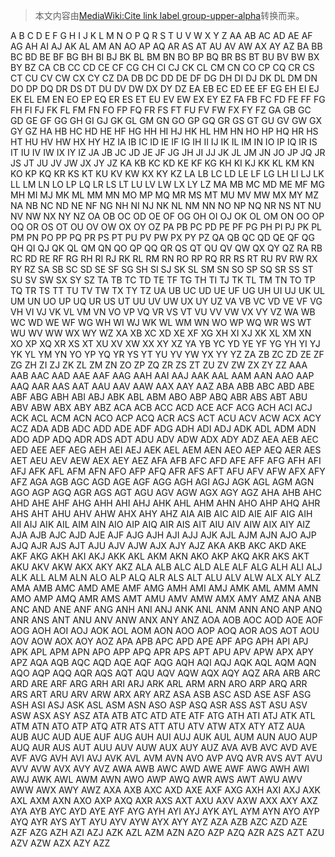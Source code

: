 > 本文内容由[MediaWiki:Cite link label group-upper-alpha](https://zh.wikipedia.org/wiki/MediaWiki:Cite_link_label_group-upper-alpha)转换而来。


A B C D E F G H I J K L M N O P Q R S T U V W X Y Z AA AB AC AD AE AF AG AH AI AJ AK AL AM AN AO AP AQ AR AS AT AU AV AW AX AY AZ BA BB BC BD BE BF BG BH BI BJ BK BL BM BN BO BP BQ BR BS BT BU BV BW BX BY BZ CA CB CC CD CE CF CG CH CI CJ CK CL CM CN CO CP CQ CR CS CT CU CV CW CX CY CZ DA DB DC DD DE DF DG DH DI DJ DK DL DM DN DO DP DQ DR DS DT DU DV DW DX DY DZ EA EB EC ED EE EF EG EH EI EJ EK EL EM EN EO EP EQ ER ES ET EU EV EW EX EY EZ FA FB FC FD FE FF FG FH FI FJ FK FL FM FN FO FP FQ FR FS FT FU FV FW FX FY FZ GA GB GC GD GE GF GG GH GI GJ GK GL GM GN GO GP GQ GR GS GT GU GV GW GX GY GZ HA HB HC HD HE HF HG HH HI HJ HK HL HM HN HO HP HQ HR HS HT HU HV HW HX HY HZ IA IB IC ID IE IF IG IH II IJ IK IL IM IN IO IP IQ IR IS IT IU IV IW IX IY IZ JA JB JC JD JE JF JG JH JI JJ JK JL JM JN JO JP JQ JR JS JT JU JV JW JX JY JZ KA KB KC KD KE KF KG KH KI KJ KK KL KM KN KO KP KQ KR KS KT KU KV KW KX KY KZ LA LB LC LD LE LF LG LH LI LJ LK LL LM LN LO LP LQ LR LS LT LU LV LW LX LY LZ MA MB MC MD ME MF MG MH MI MJ MK ML MM MN MO MP MQ MR MS MT MU MV MW MX MY MZ NA NB NC ND NE NF NG NH NI NJ NK NL NM NN NO NP NQ NR NS NT NU NV NW NX NY NZ OA OB OC OD OE OF OG OH OI OJ OK OL OM ON OO OP OQ OR OS OT OU OV OW OX OY OZ PA PB PC PD PE PF PG PH PI PJ PK PL PM PN PO PP PQ PR PS PT PU PV PW PX PY PZ QA QB QC QD QE QF QG QH QI QJ QK QL QM QN QO QP QQ QR QS QT QU QV QW QX QY QZ RA RB RC RD RE RF RG RH RI RJ RK RL RM RN RO RP RQ RR RS RT RU RV RW RX RY RZ SA SB SC SD SE SF SG SH SI SJ SK SL SM SN SO SP SQ SR SS ST SU SV SW SX SY SZ TA TB TC TD TE TF TG TH TI TJ TK TL TM TN TO TP TQ TR TS TT TU TV TW TX TY TZ UA UB UC UD UE UF UG UH UI UJ UK UL UM UN UO UP UQ UR US UT UU UV UW UX UY UZ VA VB VC VD VE VF VG VH VI VJ VK VL VM VN VO VP VQ VR VS VT VU VV VW VX VY VZ WA WB WC WD WE WF WG WH WI WJ WK WL WM WN WO WP WQ WR WS WT WU WV WW WX WY WZ XA XB XC XD XE XF XG XH XI XJ XK XL XM XN XO XP XQ XR XS XT XU XV XW XX XY XZ YA YB YC YD YE YF YG YH YI YJ YK YL YM YN YO YP YQ YR YS YT YU YV YW YX YY YZ ZA ZB ZC ZD ZE ZF ZG ZH ZI ZJ ZK ZL ZM ZN ZO ZP ZQ ZR ZS ZT ZU ZV ZW ZX ZY ZZ AAA AAB AAC AAD AAE AAF AAG AAH AAI AAJ AAK AAL AAM AAN AAO AAP AAQ AAR AAS AAT AAU AAV AAW AAX AAY AAZ ABA ABB ABC ABD ABE ABF ABG ABH ABI ABJ ABK ABL ABM ABO ABP ABQ ABR ABS ABT ABU ABV ABW ABX ABY ABZ ACA ACB ACC ACD ACE ACF ACG ACH ACI ACJ ACK ACL ACM ACN ACO ACP ACQ ACR ACS ACT ACU ACV ACW ACX ACY ACZ ADA ADB ADC ADD ADE ADF ADG ADH ADI ADJ ADK ADL ADM ADN ADO ADP ADQ ADR ADS ADT ADU ADV ADW ADX ADY ADZ AEA AEB AEC AED AEE AEF AEG AEH AEI AEJ AEK AEL AEM AEN AEO AEP AEQ AER AES AET AEU AEV AEW AEX AEY AEZ AFA AFB AFC AFD AFE AFF AFG AFH AFI AFJ AFK AFL AFM AFN AFO AFP AFQ AFR AFS AFT AFU AFV AFW AFX AFY AFZ AGA AGB AGC AGD AGE AGF AGG AGH AGI AGJ AGK AGL AGM AGN AGO AGP AGQ AGR AGS AGT AGU AGV AGW AGX AGY AGZ AHA AHB AHC AHD AHE AHF AHG AHH AHI AHJ AHK AHL AHM AHN AHO AHP AHQ AHR AHS AHT AHU AHV AHW AHX AHY AHZ AIA AIB AIC AID AIE AIF AIG AIH AII AIJ AIK AIL AIM AIN AIO AIP AIQ AIR AIS AIT AIU AIV AIW AIX AIY AIZ AJA AJB AJC AJD AJE AJF AJG AJH AJI AJJ AJK AJL AJM AJN AJO AJP AJQ AJR AJS AJT AJU AJV AJW AJX AJY AJZ AKA AKB AKC AKD AKE AKF AKG AKH AKI AKJ AKK AKL AKM AKN AKO AKP AKQ AKR AKS AKT AKU AKV AKW AKX AKY AKZ ALA ALB ALC ALD ALE ALF ALG ALH ALI ALJ ALK ALL ALM ALN ALO ALP ALQ ALR ALS ALT ALU ALV ALW ALX ALY ALZ AMA AMB AMC AMD AME AMF AMG AMH AMI AMJ AMK AML AMM AMN AMO AMP AMQ AMR AMS AMT AMU AMV AMW AMX AMY AMZ ANA ANB ANC AND ANE ANF ANG ANH ANI ANJ ANK ANL ANM ANN ANO ANP ANQ ANR ANS ANT ANU ANV ANW ANX ANY ANZ AOA AOB AOC AOD AOE AOF AOG AOH AOI AOJ AOK AOL AOM AON AOO AOP AOQ AOR AOS AOT AOU AOV AOW AOX AOY AOZ APA APB APC APD APE APF APG APH API APJ APK APL APM APN APO APP APQ APR APS APT APU APV APW APX APY APZ AQA AQB AQC AQD AQE AQF AQG AQH AQI AQJ AQK AQL AQM AQN AQO AQP AQQ AQR AQS AQT AQU AQV AQW AQX AQY AQZ ARA ARB ARC ARD ARE ARF ARG ARH ARI ARJ ARK ARL ARM ARN ARO ARP ARQ ARR ARS ART ARU ARV ARW ARX ARY ARZ ASA ASB ASC ASD ASE ASF ASG ASH ASI ASJ ASK ASL ASM ASN ASO ASP ASQ ASR ASS AST ASU ASV ASW ASX ASY ASZ ATA ATB ATC ATD ATE ATF ATG ATH ATI ATJ ATK ATL ATM ATN ATO ATP ATQ ATR ATS ATT ATU ATV ATW ATX ATY ATZ AUA AUB AUC AUD AUE AUF AUG AUH AUI AUJ AUK AUL AUM AUN AUO AUP AUQ AUR AUS AUT AUU AUV AUW AUX AUY AUZ AVA AVB AVC AVD AVE AVF AVG AVH AVI AVJ AVK AVL AVM AVN AVO AVP AVQ AVR AVS AVT AVU AVV AVW AVX AVY AVZ AWA AWB AWC AWD AWE AWF AWG AWH AWI AWJ AWK AWL AWM AWN AWO AWP AWQ AWR AWS AWT AWU AWV AWW AWX AWY AWZ AXA AXB AXC AXD AXE AXF AXG AXH AXI AXJ AXK AXL AXM AXN AXO AXP AXQ AXR AXS AXT AXU AXV AXW AXX AXY AXZ AYA AYB AYC AYD AYE AYF AYG AYH AYI AYJ AYK AYL AYM AYN AYO AYP AYQ AYR AYS AYT AYU AYV AYW AYX AYY AYZ AZA AZB AZC AZD AZE AZF AZG AZH AZI AZJ AZK AZL AZM AZN AZO AZP AZQ AZR AZS AZT AZU AZV AZW AZX AZY AZZ